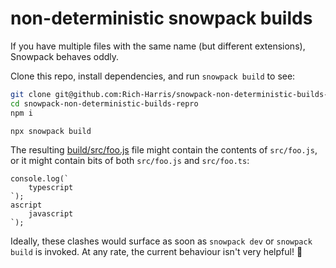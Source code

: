 # non-deterministic snowpack builds

If you have multiple files with the same name (but different extensions), Snowpack behaves oddly.

Clone this repo, install dependencies, and run `snowpack build` to see:

```bash
git clone git@github.com:Rich-Harris/snowpack-non-deterministic-builds-repro
cd snowpack-non-deterministic-builds-repro
npm i

npx snowpack build
```

The resulting [build/src/foo.js](build/src/foo.js) file might contain the contents of `src/foo.js`, or it might contain bits of both `src/foo.js` and `src/foo.ts`:

```
console.log(`
	typescript
`);
ascript
	javascript
`);
```

Ideally, these clashes would surface as soon as `snowpack dev` or `snowpack build` is invoked. At any rate, the current behaviour isn't very helpful! 🙈